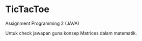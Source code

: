 # TicTacToe
Assignment Programming 2 (JAVA)

Untuk check jawapan guna konsep Matrices dalam matematik. 

